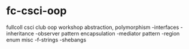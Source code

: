 # fc-csci-oop
fullcoll csci club oop workshop
abstraction, polymorphism
-interfaces
-inheritance
-observer pattern
encapsulation
-mediator pattern
-region enum
misc
-f-strings
-shebangs
